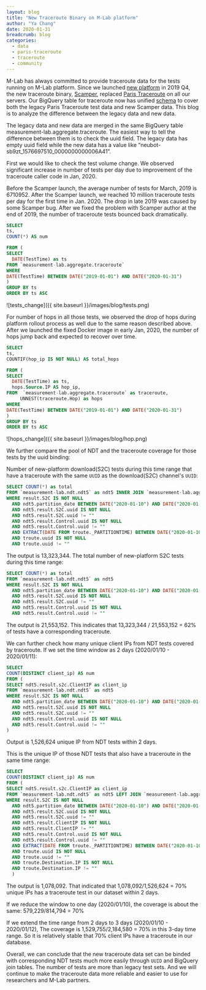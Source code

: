 ```yaml
---
layout: blog
title: "New Traceroute Binary on M-Lab platform"
author: "Ya Chang"
date: 2020-01-31
breadcrumb: blog
categories:
  - data
  - paris-traceroute
  - traceroute
  - community
---
```


M-Lab has always committed to provide traceroute data for the tests running on M-Lab platform. Since we launched [new platform](https://www.measurementlab.net/blog/global-pilot-success/#m-lab-2.0-platform:-global-pilot-assessment) in 2019 Q4, the new traceroute binary, [Scamper](https://www.caida.org/tools/measurement/scamper/), replaced [Paris Traceroute](https://paris-traceroute.net/) on all our servers. Our BigQuery table for traceroute now has unified [schema](https://www.measurementlab.net/blog/traceroute-bq-newdata-available/#new-traceroute-table-and-schema-now-available) to cover both the legacy Paris Traceroute test data and new Scamper data. This blog is to analyze the difference between the legacy data and new data.<!--more-->

The legacy data and new data are merged in the same BigQuery table measurement-lab.aggregate.traceroute. The easiest way to tell the difference between them is to check the uuid field. The legacy data has empty uuid field while the new data has a value like “neubot-sb9zt_1576697510_0000000000006A41”.

First we would like to check the test volume change. We observed significant increase in number of tests per day due to improvement of the traceroute caller code in Jan, 2020.

Before the Scamper launch, the average number of tests for March, 2019 is 6710952. After the Scamper launch, we reached 10 million traceroute tests per day for the first time in Jan. 2020. The drop in late 2019 was caused by some Scamper bug. After we fixed the problem with Scamper author at the end of 2019, the number of traceroute tests bounced back dramatically.

~~~sql
SELECT
ts,
COUNT(*) AS num

FROM (
SELECT
  DATE(TestTime) as ts
FROM `measurement-lab.aggregate.traceroute`
WHERE
DATE(TestTime) BETWEEN DATE("2019-01-01") AND DATE("2020-01-31")
)
GROUP BY ts
ORDER BY ts ASC
~~~

![tests_change]({{ site.baseurl }}/images/blog/tests.png)

For number of hops in all those tests, we observed the drop of hops during platform rollout process as well due to the same reason described above. After we launched the fixed Docker image in early Jan, 2020, the number of hops jump back and expected to recover over time.

~~~sql
SELECT
ts,
COUNTIF(hop_ip IS NOT NULL) AS total_hops

FROM (
SELECT
  DATE(TestTime) as ts,
  hops.Source.IP AS hop_ip,
FROM  `measurement-lab.aggregate.traceroute` as traceroute,
     UNNEST(traceroute.Hop) as hops
WHERE
DATE(TestTime) BETWEEN DATE("2019-01-01") AND DATE("2020-01-31")
)
GROUP BY ts
ORDER BY ts ASC

~~~

![hops_change]({{ site.baseurl }}/images/blog/hop.png)

We further compare the pool of NDT and the traceroute coverage for those tests by the uuid binding:

Number of new-platform download(S2C) tests during this time range that have a traceroute with the same ```UUID``` as the download(S2C) channel's ```UUID```:

~~~sql
SELECT COUNT(*) as total
FROM `measurement-lab.ndt.ndt5` as ndt5 INNER JOIN `measurement-lab.aggregate.traceroute` as troute on ndt5.result.s2c.uuid = troute.uuid
WHERE result.S2C IS NOT NULL
  AND ndt5.partition_date BETWEEN DATE("2020-01-10") AND DATE("2020-01-20")
  AND ndt5.result.S2C.uuid IS NOT NULL
  AND ndt5.result.S2C.uuid != ""
  AND ndt5.result.Control.uuid IS NOT NULL
  AND ndt5.result.Control.uuid != ""
  AND EXTRACT(DATE FROM troute._PARTITIONTIME) BETWEEN DATE("2020-01-10") AND DATE("2020-01-20")
  AND troute.uuid IS NOT NULL
  AND troute.uuid != ""
~~~

The output is 13,323,344.
The total number of new-platform S2C tests during this time range:

~~~sql
SELECT COUNT(*) as total
FROM `measurement-lab.ndt.ndt5` as ndt5
WHERE result.S2C IS NOT NULL
  AND ndt5.partition_date BETWEEN DATE("2020-01-10") AND DATE("2020-01-20")
  AND ndt5.result.S2C.uuid IS NOT NULL
  AND ndt5.result.S2C.uuid != ""
  AND ndt5.result.Control.uuid IS NOT NULL
  AND ndt5.result.Control.uuid != ""
~~~

The output is 21,553,152. This indicates that 13,323,344 / 21,553,152 = 62% of tests have a corresponding traceroute.

We can further check how many unique client IPs from NDT tests covered by traceroute. If we set the time window as 2 days (2020/01/10 - 2020/01/11):

~~~sql
SELECT
COUNT(DISTINCT client_ip) AS num
FROM (
SELECT ndt5.result.s2c.ClientIP as client_ip
FROM `measurement-lab.ndt.ndt5` as ndt5
WHERE result.S2C IS NOT NULL
  AND ndt5.partition_date BETWEEN DATE("2020-01-10") AND DATE("2020-01-11")
  AND ndt5.result.S2C.uuid IS NOT NULL
  AND ndt5.result.S2C.uuid != ""
  AND ndt5.result.Control.uuid IS NOT NULL
  AND ndt5.result.Control.uuid != ""
)
~~~

Output is 1,526,624 unique IP from NDT tests within 2 days.

This is the unique IP of those NDT tests that also have a traceroute in the same time range:

~~~sql
SELECT
COUNT(DISTINCT client_ip) AS num
FROM (
SELECT ndt5.result.s2c.ClientIP as client_ip
FROM `measurement-lab.ndt.ndt5` as ndt5 LEFT JOIN `measurement-lab.aggregate.traceroute` as troute on ndt5.result.s2c.ClientIP = troute.Destination.IP
WHERE result.S2C IS NOT NULL
  AND ndt5.partition_date BETWEEN DATE("2020-01-10") AND DATE("2020-01-11")
  AND ndt5.result.S2C.uuid IS NOT NULL
  AND ndt5.result.S2C.uuid != ""
  AND ndt5.result.ClientIP IS NOT NULL
  AND ndt5.result.ClientIP != ""
  AND ndt5.result.Control.uuid IS NOT NULL
  AND ndt5.result.Control.uuid != ""
  AND EXTRACT(DATE FROM troute._PARTITIONTIME) BETWEEN DATE("2020-01-10") AND DATE("2020-01-11")
  AND troute.uuid IS NOT NULL
  AND troute.uuid != ""
  AND troute.Destination.IP IS NOT NULL
  AND troute.Destination.IP != ""
  )
~~~

The output is 1,078,092. That indicated that 1,078,092/1,526,624 = 70% unique IPs has a traceroute test in our dataset within 2 days.

If we reduce the window to one day (2020/01/10), the coverage is about the same: 579,229/814,794 = 70%

If we extend the time range from 2 days to 3 days (2020/01/10 - 2020/01/12), The coverage is 1,529,755/2,184,580 = 70% in this 3-day time range. So it is relatively stable that 70% client IPs have a traceroute in our database.

Overall, we can conclude that the new traceroute data set can be binded with corresponding NDT tests much more easily through ```UUID``` and BigQuery join tables. The number of tests are more than legacy test sets. And we will continue to make the traceroute data more reliable and easier to use for researchers and M-Lab partners.

